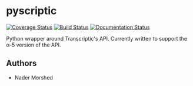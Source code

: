 # pyscriptic

[![Coverage Status](https://coveralls.io/repos/naderm/pytranscriptic/badge.png?branch=master)](https://coveralls.io/r/naderm/pytranscriptic?branch=master)
[![Build Status](https://travis-ci.org/naderm/pytranscriptic.svg?branch=master)](https://travis-ci.org/naderm/pytranscriptic)
[![Documentation Status](https://readthedocs.org/projects/pyscriptic/badge/?version=latest)](https://readthedocs.org/projects/pyscriptic/?badge=latest)


Python wrapper around Transcriptic's API. Currently written to support the α-5 version of the API.

## Authors

* Nader Morshed
